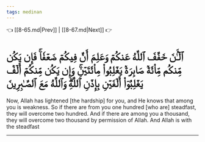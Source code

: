 ```yaml
---
tags: medinan
---
```


👈 [[8-65.md|Prev]] | [[8-67.md|Next]] 👉

# ٱلۡـَٰٔنَ خَفَّفَ ٱللَّهُ عَنكُمۡ وَعَلِمَ أَنَّ فِيكُمۡ ضَعۡفٗاۚ فَإِن يَكُن مِّنكُم مِّاْئَةٞ صَابِرَةٞ يَغۡلِبُواْ مِاْئَتَيۡنِۚ وَإِن يَكُن مِّنكُمۡ أَلۡفٞ يَغۡلِبُوٓاْ أَلۡفَيۡنِ بِإِذۡنِ ٱللَّهِۗ وَٱللَّهُ مَعَ ٱلصَّـٰبِرِينَ

Now, Allah has lightened [the hardship] for you, and He knows that among you is weakness. So if there are from you one hundred [who are] steadfast, they will overcome two hundred. And if there are among you a thousand, they will overcome two thousand by permission of Allah. And Allah is with the steadfast

---

